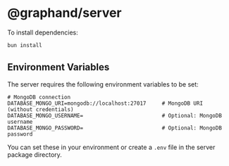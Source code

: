 # @graphand/server

To install dependencies:

```bash
bun install
```

## Environment Variables

The server requires the following environment variables to be set:

```
# MongoDB connection
DATABASE_MONGO_URI=mongodb://localhost:27017     # MongoDB URI (without credentials)
DATABASE_MONGO_USERNAME=                         # Optional: MongoDB username
DATABASE_MONGO_PASSWORD=                         # Optional: MongoDB password
```

You can set these in your environment or create a `.env` file in the server package directory.
